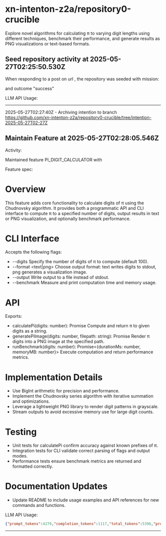 # xn-intenton-z2a/repository0-crucible
Explore novel algorithms for calculating π to varying digit lengths using different techniques, benchmark their performance, and generate results as PNG visualizations or text-based formats.

## Seed repository activity at 2025-05-27T02:25:50.530Z

When responding to a post on url , the repository was seeded with mission:



and outcome "success"

LLM API Usage:

---

2025-05-27T02:27:40Z - Archiving intentïon to branch https://github.com/xn-intenton-z2a/repository0-crucible/tree/intention-2025-05-27T02-27Z


## Maintain Feature at 2025-05-27T02:28:05.546Z

Activity:

Maintained feature PI_DIGIT_CALCULATOR with

Feature spec:

# Overview

This feature adds core functionality to calculate digits of π using the Chudnovsky algorithm. It provides both a programmatic API and CLI interface to compute π to a specified number of digits, output results in text or PNG visualization, and optionally benchmark performance.

# CLI Interface

Accepts the following flags:
- --digits <n>  Specify the number of digits of π to compute (default 100).
- --format <text|png>  Choose output format: text writes digits to stdout, png generates a visualization image.
- --output <path>  Write output to a file instead of stdout.
- --benchmark  Measure and print computation time and memory usage.

# API

Exports:
- calculatePi(digits: number): Promise<string>  Compute and return π to given digits as a string.
- generatePiImage(digits: number, filepath: string): Promise<void>  Render π digits into a PNG image at the specified path.
- runBenchmark(digits: number): Promise<{durationMs: number, memoryMB: number}>  Execute computation and return performance metrics.

# Implementation Details

- Use BigInt arithmetic for precision and performance.
- Implement the Chudnovsky series algorithm with iterative summation and optimizations.
- Leverage a lightweight PNG library to render digit patterns in grayscale.
- Stream outputs to avoid excessive memory use for large digit counts.

# Testing

- Unit tests for calculatePi confirm accuracy against known prefixes of π.
- Integration tests for CLI validate correct parsing of flags and output modes.
- Performance tests ensure benchmark metrics are returned and formatted correctly.

# Documentation Updates

- Update README to include usage examples and API references for new commands and functions.


LLM API Usage:
```json
{"prompt_tokens":4279,"completion_tokens":1117,"total_tokens":5396,"prompt_tokens_details":{"cached_tokens":0,"audio_tokens":0},"completion_tokens_details":{"reasoning_tokens":704,"audio_tokens":0,"accepted_prediction_tokens":0,"rejected_prediction_tokens":0}}
```

---